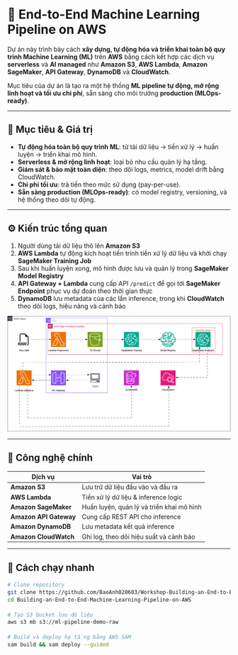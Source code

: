 # 🚀 End-to-End Machine Learning Pipeline on AWS

Dự án này trình bày cách **xây dựng, tự động hóa và triển khai toàn bộ quy trình Machine Learning (ML)** trên **AWS** bằng cách kết hợp các dịch vụ **serverless** và **AI managed** như **Amazon S3**, **AWS Lambda**, **Amazon SageMaker**, **API Gateway**, **DynamoDB** và **CloudWatch**.

Mục tiêu của dự án là tạo ra một hệ thống **ML pipeline tự động, mở rộng linh hoạt và tối ưu chi phí**, sẵn sàng cho môi trường **production (MLOps-ready)**.

---

## 🌟 Mục tiêu & Giá trị

- **Tự động hóa toàn bộ quy trình ML**: từ tải dữ liệu → tiền xử lý → huấn luyện → triển khai mô hình.  
- **Serverless & mở rộng linh hoạt**: loại bỏ nhu cầu quản lý hạ tầng.  
- **Giám sát & bảo mật toàn diện**: theo dõi logs, metrics, model drift bằng CloudWatch.  
- **Chi phí tối ưu**: trả tiền theo mức sử dụng (pay-per-use).  
- **Sẵn sàng production (MLOps-ready)**: có model registry, versioning, và hệ thống theo dõi tự động.

---

## ⚙️ Kiến trúc tổng quan

1. Người dùng tải dữ liệu thô lên **Amazon S3**  
2. **AWS Lambda** tự động kích hoạt tiến trình tiền xử lý dữ liệu và khởi chạy **SageMaker Training Job**  
3. Sau khi huấn luyện xong, mô hình được lưu và quản lý trong **SageMaker Model Registry**  
4. **API Gateway + Lambda** cung cấp API `/predict` để gọi tới **SageMaker Endpoint** phục vụ dự đoán theo thời gian thực  
5. **DynamoDB** lưu metadata của các lần inference, trong khi **CloudWatch** theo dõi logs, hiệu năng và cảnh báo
  
![Workshop Architecture](/static/images/an%20automated%20Machine%20Learning%20(ML)%20pipeline%20system%20on%20AWS.drawio.png)

---

## 🧩 Công nghệ chính

| Dịch vụ | Vai trò |
|----------|----------|
| **Amazon S3** | Lưu trữ dữ liệu đầu vào và đầu ra |
| **AWS Lambda** | Tiền xử lý dữ liệu & inference logic |
| **Amazon SageMaker** | Huấn luyện, quản lý và triển khai mô hình |
| **Amazon API Gateway** | Cung cấp REST API cho inference |
| **Amazon DynamoDB** | Lưu metadata kết quả inference |
| **Amazon CloudWatch** | Ghi log, theo dõi hiệu suất và cảnh báo |

---

## 🚀 Cách chạy nhanh

```bash
# Clone repository
git clone https://github.com/BaoAnh020603/Workshop-Building-an-End-to-End-Machine-Learning-Pipeline-on-AWS.git
cd Building-an-End-to-End-Machine-Learning-Pipeline-on-AWS

# Tạo S3 bucket lưu dữ liệu
aws s3 mb s3://ml-pipeline-demo-raw

# Build và deploy hạ tầng bằng AWS SAM
sam build && sam deploy --guided
